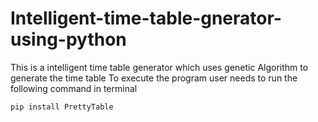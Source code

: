# Intelligent-time-table-gnerator-using-python
This is a intelligent time table generator which uses genetic Algorithm to generate the time table
To execute the program user needs to run the following command in terminal

```
pip install PrettyTable

```
